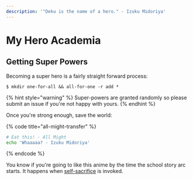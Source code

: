 ```yaml
---
description: '"Deku is the name of a hero." - Izuku Midoriya'
---
```


# My Hero Academia

## Getting Super Powers

Becoming a super hero is a fairly straight forward process:

```
$ mkdir one-for-all && all-for-one -r add * 
```

{% hint style="warning" %}
 Super-powers are granted randomly so please submit an issue if you're not happy with yours.
{% endhint %}

Once you're strong enough, save the world:

{% code title="all-might-transfer" %}
```bash
# Eat this! - All Might
echo 'Whaaaaa? - Izuku Midoriya'
```
{% endcode %}

You know if you're going to like this anime by the time the school story arc starts. It happens when [self-sacrifice](https://www.youtube.com/watch?v=jGbrcdJk7NM) is invoked.

